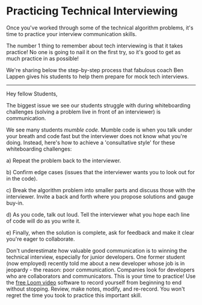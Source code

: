 # Practicing Technical Interviewing

Once you've worked through some of the technical algorithm problems, it's time
to practice your interview communication skills.

The number 1 thing to remember about tech interviewing is that it takes
practice! No one is going to nail it on the first try, so it's good to get as
much practice in as possible!

We're sharing below the step-by-step process that fabulous coach Ben Lappen
gives his students to help them prepare for mock tech interviews.

---------------

Hey fellow Students,

The biggest issue we see our students struggle with during whiteboarding
challenges (solving a problem live in front of an interviewer) is communication.

We see many students _mumble code._ Mumble code is when you talk under your
breath and code fast but the interviewer does not know what you're doing.
Instead, here's how to achieve a 'consultative style' for these whiteboarding
challenges:

a) Repeat the problem back to the interviewer.

b) Confirm edge cases (issues that the interviewer wants you to look out for in
the code).

c) Break the algorithm problem into smaller parts and discuss those with the
interviewer. Invite a back and forth where you propose solutions and gauge
buy-in.

d) As you code, talk out loud. Tell the interviewer what you hope each line of
code will do as you write it.

e) Finally, when the solution is complete, ask for feedback and make it clear
you're eager to collaborate.

Don't underestimate how valuable good communication is to winning the technical
interview, especially for junior developers. One former student (now employed)
recently told me about a new developer whose job is in jeopardy - the reason:
poor communication. Companies look for developers who are collaborators and
communicators. This is your time to practice! Use the
[free Loom video](https://www.loom.com/) software to record yourself from
beginning to end without stopping. Review, make notes, modify, and re-record.
You won't regret the time you took to practice this important skill.
